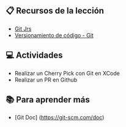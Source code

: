 ## :clipboard: Recursos de la lección

- [Git Jrs](https://docs.google.com/presentation/d/17n-olYUIZUsBqAPrwOoybJym7lYoub5pm8Z_pElFQiI/edit?usp=sharing)
- [Versionamiento de código - Git](https://docs.google.com/presentation/d/1Z6A3nDwP4hMibI6eWrFQZcIqckIDATusFZJP8yWg9cM/edit?usp=sharing)

## :computer: Actividades

- Realizar un Cherry Pick con Git en XCode
- Realizar un PR en Github

## :books: Para aprender más

- [Git Doc] (https://git-scm.com/doc)

